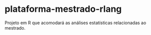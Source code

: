 # plataforma-mestrado-rlang
Projeto em R que acomodará as análises estatísticas relacionadas ao mestrado.
